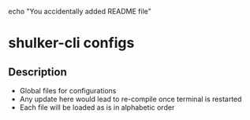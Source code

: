echo "You accidentally added README file"
# shulker-cli configs

## Description

* Global files for configurations
* Any update here would lead to re-compile once terminal is restarted
* Each file will be loaded as is in alphabetic order

